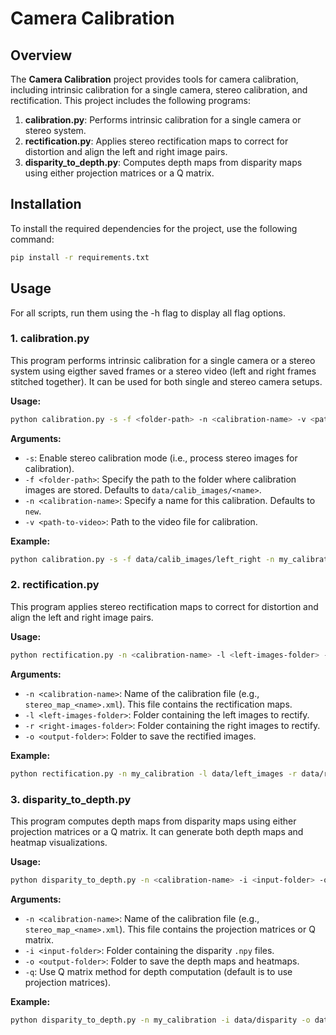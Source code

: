 # Camera Calibration

## Overview

The **Camera Calibration** project provides tools for camera calibration, including intrinsic calibration for a single camera, stereo calibration, and rectification. This project includes the following programs:

1. **calibration.py**: Performs intrinsic calibration for a single camera or stereo system.
2. **rectification.py**: Applies stereo rectification maps to correct for distortion and align the left and right image pairs.
3. **disparity_to_depth.py**: Computes depth maps from disparity maps using either projection matrices or a Q matrix.

## Installation

To install the required dependencies for the project, use the following command:

```bash
pip install -r requirements.txt
```

## Usage

For all scripts, run them using the -h flag to display all flag options.

### 1. calibration.py

This program performs intrinsic calibration for a single camera or a stereo system using eigther saved frames or a stereo video (left and right frames stitched together). It can be used for both single and stereo camera setups.

**Usage:**

```bash
python calibration.py -s -f <folder-path> -n <calibration-name> -v <path-to-video>
```

**Arguments:**

- `-s`: Enable stereo calibration mode (i.e., process stereo images for calibration).
- `-f <folder-path>`: Specify the path to the folder where calibration images are stored. Defaults to `data/calib_images/<name>`.
- `-n <calibration-name>`: Specify a name for this calibration. Defaults to `new`.
- `-v <path-to-video>`: Path to the video file for calibration.

**Example:**

```bash
python calibration.py -s -f data/calib_images/left_right -n my_calibration
```

### 2. rectification.py

This program applies stereo rectification maps to correct for distortion and align the left and right image pairs.

**Usage:**

```bash
python rectification.py -n <calibration-name> -l <left-images-folder> -r <right-images-folder> -o <output-folder>
```

**Arguments:**

- `-n <calibration-name>`: Name of the calibration file (e.g., `stereo_map_<name>.xml`). This file contains the rectification maps.
- `-l <left-images-folder>`: Folder containing the left images to rectify.
- `-r <right-images-folder>`: Folder containing the right images to rectify.
- `-o <output-folder>`: Folder to save the rectified images.

**Example:**

```bash
python rectification.py -n my_calibration -l data/left_images -r data/right_images -o data/output
```

### 3. disparity_to_depth.py

This program computes depth maps from disparity maps using either projection matrices or a Q matrix. It can generate both depth maps and heatmap visualizations.

**Usage:**

```bash
python disparity_to_depth.py -n <calibration-name> -i <input-folder> -o <output-folder> [-q]
```

**Arguments:**

- `-n <calibration-name>`: Name of the calibration file (e.g., `stereo_map_<name>.xml`). This file contains the projection matrices or Q matrix.
- `-i <input-folder>`: Folder containing the disparity `.npy` files.
- `-o <output-folder>`: Folder to save the depth maps and heatmaps.
- `-q`: Use Q matrix method for depth computation (default is to use projection matrices).

**Example:**

```bash
python disparity_to_depth.py -n my_calibration -i data/disparity -o data/depth -q
```